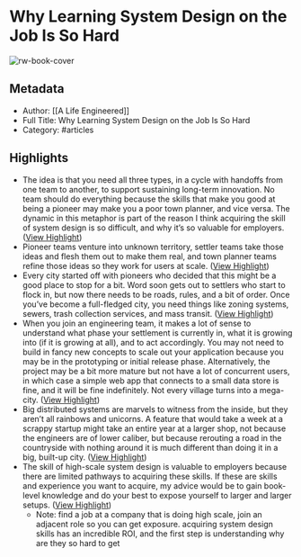 # Why Learning System Design on the Job Is So Hard

![rw-book-cover](https://readwise-assets.s3.amazonaws.com/static/images/article2.74d541386bbf.png)

## Metadata
- Author: [[A Life Engineered]]
- Full Title: Why Learning System Design on the Job Is So Hard
- Category: #articles

## Highlights
- The idea is that you need all three types, in a cycle with handoffs from one team to another, to support sustaining long-term innovation. No team should do everything because the skills that make you good at being a pioneer may make you a poor town planner, and vice versa. The dynamic in this metaphor is part of the reason I think acquiring the skill of system design is so difficult, and why it’s so valuable for employers. ([View Highlight](https://read.readwise.io/read/01h2ygnkyksh60sav473jasath))
- Pioneer teams venture into unknown territory, settler teams take those ideas and flesh them out to make them real, and town planner teams refine those ideas so they work for users at scale. ([View Highlight](https://read.readwise.io/read/01h2y1paaqppdsgn0ap5gc8bhd))
- Every city started off with pioneers who decided that this might be a good place to stop for a bit. Word soon gets out to settlers who start to flock in, but now there needs to be roads, rules, and a bit of order. Once you’ve become a full-fledged city, you need things like zoning systems, sewers, trash collection services, and mass transit. ([View Highlight](https://read.readwise.io/read/01h2y1v05shy19jn0qem2cp719))
- When you join an engineering team, it makes a lot of sense to understand what phase your settlement is currently in, what it is growing into (if it is growing at all), and to act accordingly. You may not need to build in fancy new concepts to scale out your application because you may be in the prototyping or initial release phase. Alternatively, the project may be a bit more mature but not have a lot of concurrent users, in which case a simple web app that connects to a small data store is fine, and it will be fine indefinitely. Not every village turns into a mega-city. ([View Highlight](https://read.readwise.io/read/01h2y277582rcsk9s2cgc61q5b))
- Big distributed systems are marvels to witness from the inside, but they aren’t all rainbows and unicorns. A feature that would take a week at a scrappy startup might take an entire year at a larger shop, not because the engineers are of lower caliber, but because rerouting a road in the countryside with nothing around it is much different than doing it in a big, built-up city. ([View Highlight](https://read.readwise.io/read/01h2y27e7cd842z2pb8cgq170s))
- The skill of high-scale system design is valuable to employers because there are limited pathways to acquiring these skills. If these are skills and experience you want to acquire, my advice would be to gain book-level knowledge and do your best to expose yourself to larger and larger setups. ([View Highlight](https://read.readwise.io/read/01h2y2byqs6myp1p7er6j080pm))
    - Note: find a job at a company that is doing high scale, join an adjacent role so you can get exposure. acquiring system design skills has an incredible ROI, and the first step is understanding why are they so hard to get
